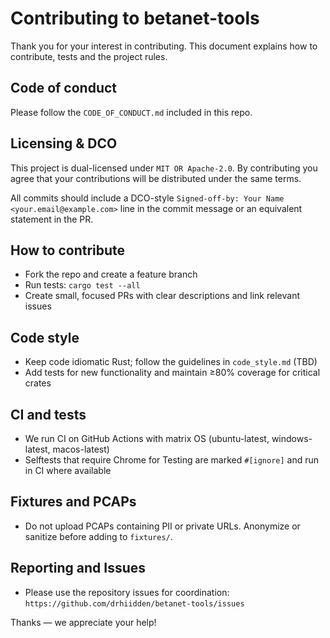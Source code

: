# Contributing to betanet-tools

Thank you for your interest in contributing. This document explains how to contribute, tests and the project rules.

## Code of conduct
Please follow the `CODE_OF_CONDUCT.md` included in this repo.

## Licensing & DCO
This project is dual-licensed under `MIT OR Apache-2.0`. By contributing you agree that your contributions will be distributed under the same terms.

All commits should include a DCO-style `Signed-off-by: Your Name <your.email@example.com>` line in the commit message or an equivalent statement in the PR.

## How to contribute
- Fork the repo and create a feature branch
- Run tests: `cargo test --all`
- Create small, focused PRs with clear descriptions and link relevant issues

## Code style
- Keep code idiomatic Rust; follow the guidelines in `code_style.md` (TBD)
- Add tests for new functionality and maintain ≥80% coverage for critical crates

## CI and tests
- We run CI on GitHub Actions with matrix OS (ubuntu-latest, windows-latest, macos-latest)
- Selftests that require Chrome for Testing are marked `#[ignore]` and run in CI where available

## Fixtures and PCAPs
- Do not upload PCAPs containing PII or private URLs. Anonymize or sanitize before adding to `fixtures/`.

## Reporting and Issues
- Please use the repository issues for coordination: `https://github.com/drhiidden/betanet-tools/issues`

Thanks — we appreciate your help!
